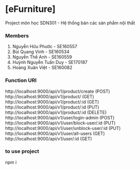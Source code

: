 # [eFurniture]
  Project môn học SDN301 - Hệ thống bán các sản phẩm nội thất
  
### Members
  1. Nguyễn Hữu Phước - SE160557
  2. Bùi Quang Vinh - SE160534
  3. Nguyễn Thế Anh - SE160559
  4. Huỳnh Nguyễn Tuấn Duy - SE170187
  5. Hoàng Xuân Việt - SE160082

### Function URI 
http://localhost:9000/api/v1/product/create            (POST)
http://localhost:9000/api/v1/product/                  (GET)
http://localhost:9000/api/v1/product/:id               (GET)
http://localhost:9000/api/v1/product/:id               (PUT)
http://localhost:9000/api/v1/product/:id               (DELETE)  
http://localhost:9000/api/v1/user/login-admin          (POST)
http://localhost:9000/api/v1/user/block-user/:id       (PUT)
http://localhost:9000/api/v1/user/unblock-user/:id     (PUT)
http://localhost:9000/api/v1/user/all-users            (GET)
http://localhost:9000/api/v1/user/:id                  (GET)

### to use project
npm i
